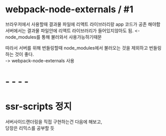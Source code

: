 # webpack-node-externals / #1

브라우저에서 사용할때 결과물 파일에 리액트 라이브러리랑 app 코드가 공존 해야함  
서버에서는 결과물 파일안에 리액트 라이브러리가 들어있지않아도 됨.  <- node_modules를 통해 불러와서 사용가능하기때문  

따라서 서버를 위해 번들링할때 node_modules에서 불러오는 것을 제외하고 번들링 하는 것이 좋다.  
-> webpack-node-externals 사용  

# - - - -  
# ssr-scripts 정지

서버사이드랜더링을 직접 구현하는건 다음에 해보고,  
당장은 리믹스를 공부할 듯